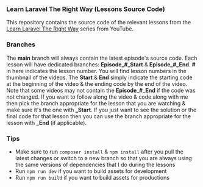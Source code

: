 ### Learn Laravel The Right Way (Lessons Source Code)
This repository contains the source code of the relevant lessons from the [Learn Laravel The Right Way](https://www.youtube.com/playlist?list=PLr3d3QYzkw2xTKNyWpm7XZ63j-HntTyvC) series from YouTube. 

### Branches
The **main** branch will always contain the latest episode's source code. Each lesson will have dedicated branches: **Episode_#_Start** & **Episode_#_End**. **#** in here indicates the lesson number. You will find lesson numbers in the thumbnail of the videos. The **Start** & **End** simply indicate the starting code at the beginning of the video & the ending code by the end of the video. Note that some videos may not contain the **Episode_#_End** if the code was not changed. If you want to follow along the video & code along with me then pick the branch appropriate for the lesson that you are watching & make sure it's the one with **_Start**. If you just want to see the solution or the final code for that lesson then you can use the branch appropriate for the lesson with **_End** (if applicable).

### Tips
* Make sure to run `composer install` & `npm install` after you pull the latest changes or switch to a new branch so that you are always using the same versions of dependencies that I do during the lessons
* Run `npm run dev` if you want to build assets for development
* Run `npm run build` if you want to build assets for productions
